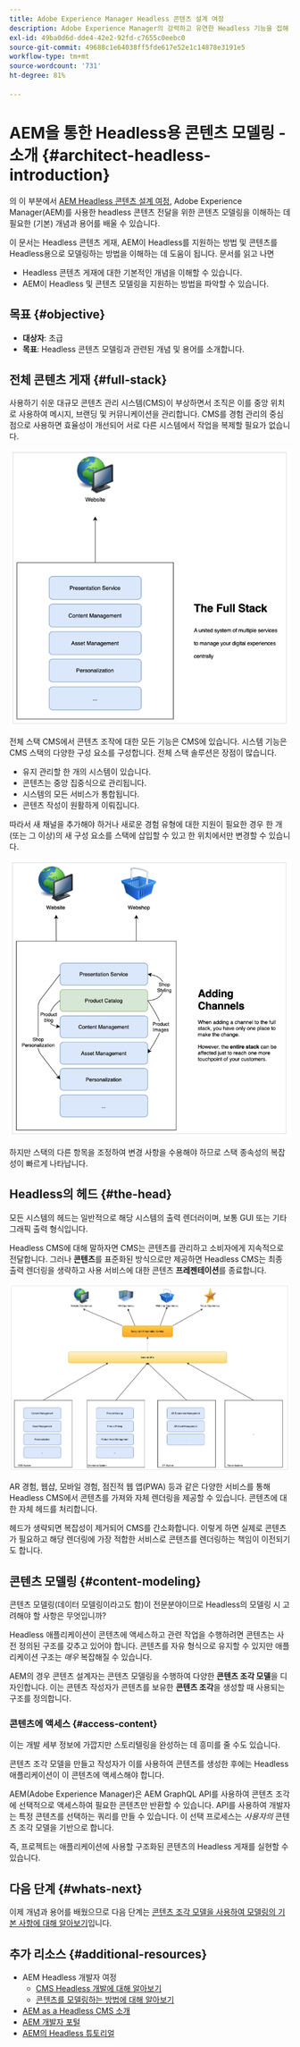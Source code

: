 ```yaml
---
title: Adobe Experience Manager Headless 콘텐츠 설계 여정
description: Adobe Experience Manager의 강력하고 유연한 Headless 기능을 접해 보고 프로젝트 콘텐츠를 모델링하는 방법을 알아봅니다.
exl-id: 49ba0d6d-dde4-42e2-92fd-c7655c0eebc0
source-git-commit: 49688c1e64038ff5fde617e52e1c14878e3191e5
workflow-type: tm+mt
source-wordcount: '731'
ht-degree: 81%

---
```


# AEM을 통한 Headless용 콘텐츠 모델링 - 소개 {#architect-headless-introduction}

의 이 부분에서 [AEM Headless 콘텐츠 설계 여정](overview.md), Adobe Experience Manager(AEM)를 사용한 headless 콘텐츠 전달을 위한 콘텐츠 모델링을 이해하는 데 필요한 (기본) 개념과 용어를 배울 수 있습니다.

이 문서는 Headless 콘텐츠 게재, AEM이 Headless를 지원하는 방법 및 콘텐츠를 Headless용으로 모델링하는 방법을 이해하는 데 도움이 됩니다. 문서를 읽고 나면

* Headless 콘텐츠 게재에 대한 기본적인 개념을 이해할 수 있습니다.
* AEM이 Headless 및 콘텐츠 모델링을 지원하는 방법을 파악할 수 있습니다.

## 목표 {#objective}

* **대상자**: 초급
* **목표**: Headless 콘텐츠 모델링과 관련된 개념 및 용어를 소개합니다.

## 전체 콘텐츠 게재 {#full-stack}

사용하기 쉬운 대규모 콘텐츠 관리 시스템(CMS)이 부상하면서 조직은 이를 중앙 위치로 사용하여 메시지, 브랜딩 및 커뮤니케이션을 관리합니다. CMS를 경험 관리의 중심점으로 사용하면 효율성이 개선되어 서로 다른 시스템에서 작업을 복제할 필요가 없습니다.

![클래식 전체 스택 CMS](/help/journey-headless/developer/assets/full-stack.png)

전체 스택 CMS에서 콘텐츠 조작에 대한 모든 기능은 CMS에 있습니다. 시스템 기능은 CMS 스택의 다양한 구성 요소를 구성합니다. 전체 스택 솔루션은 장점이 많습니다.

* 유지 관리할 한 개의 시스템이 있습니다.
* 콘텐츠는 중앙 집중식으로 관리됩니다.
* 시스템의 모든 서비스가 통합됩니다.
* 콘텐츠 작성이 원활하게 이뤄집니다.

따라서 새 채널을 추가해야 하거나 새로운 경험 유형에 대한 지원이 필요한 경우 한 개(또는 그 이상)의 새 구성 요소를 스택에 삽입할 수 있고 한 위치에서만 변경할 수 있습니다.

![스택에 새 채널 추가](/help/journey-headless/developer/assets/adding-channel.png)

하지만 스택의 다른 항목을 조정하여 변경 사항을 수용해야 하므로 스택 종속성의 복잡성이 빠르게 나타납니다.

## Headless의 헤드 {#the-head}

모든 시스템의 헤드는 일반적으로 해당 시스템의 출력 렌더러이며, 보통 GUI 또는 기타 그래픽 출력 형식입니다.

Headless CMS에 대해 말하자면 CMS는 콘텐츠를 관리하고 소비자에게 지속적으로 전달합니다. 그러나 **콘텐츠**&#x200B;를 표준화된 방식으로만 제공하면 Headless CMS는 최종 출력 렌더링을 생략하고 사용 서비스에 대한 콘텐츠 **프레젠테이션**&#x200B;를 종료합니다.

![Headless CMS](/help/journey-headless/developer/assets/headless-cms.png)

AR 경험, 웹샵, 모바일 경험, 점진적 웹 앱(PWA) 등과 같은 다양한 서비스를 통해 Headless CMS에서 콘텐츠를 가져와 자체 렌더링을 제공할 수 있습니다. 콘텐츠에 대한 자체 헤드를 처리합니다.

헤드가 생략되면 복잡성이 제거되어 CMS를 간소화합니다. 이렇게 하면 실제로 콘텐츠가 필요하고 해당 렌더링에 가장 적합한 서비스로 콘텐츠를 렌더링하는 책임이 이전되기도 합니다.

## 콘텐츠 모델링 {#content-modeling}

콘텐츠 모델링(데이터 모델링이라고도 함)이 전문분야이므로 Headless의 모델링 시 고려해야 할 사항은 무엇입니까?

Headless 애플리케이션이 콘텐츠에 액세스하고 관련 작업을 수행하려면 콘텐츠는 사전 정의된 구조를 갖추고 있어야 합니다. 콘텐츠를 자유 형식으로 유지할 수 있지만 애플리케이션 구조는 *매우* 복잡해질 수 있습니다.

AEM의 경우 콘텐츠 설계자는 콘텐츠 모델링을 수행하여 다양한 **콘텐츠 조각 모델**&#x200B;을 디자인합니다. 이는 콘텐츠 작성자가 콘텐츠를 보유한 **콘텐츠 조각**&#x200B;을 생성할 때 사용되는 구조를 정의합니다.

### 콘텐츠에 액세스 {#access-content}

이는 개발 세부 정보에 가깝지만 스토리텔링을 완성하는 데 흥미를 줄 수도 있습니다.

콘텐츠 조각 모델을 만들고 작성자가 이를 사용하여 콘텐츠를 생성한 후에는 Headless 애플리케이션이 이 콘텐츠에 액세스해야 합니다.

AEM(Adobe Experience Manager)은 AEM GraphQL API를 사용하여 콘텐츠 조각에 선택적으로 액세스하여 필요한 콘텐츠만 반환할 수 있습니다. API를 사용하여 개발자는 특정 콘텐츠를 선택하는 쿼리를 만들 수 있습니다. 이 선택 프로세스는 *사용자의* 콘텐츠 조각 모델을 기반으로 합니다.

즉, 프로젝트는 애플리케이션에 사용할 구조화된 콘텐츠의 Headless 게재를 실현할 수 있습니다.

## 다음 단계 {#whats-next}

이제 개념과 용어를 배웠으므로 다음 단계는 [콘텐츠 조각 모델을 사용하여 모델링의 기본 사항에 대해 알아보기](basics.md)입니다.

## 추가 리소스 {#additional-resources}

* AEM Headless 개발자 여정
   * [CMS Headless 개발에 대해 알아보기](/help/journey-headless/developer/learn-about.md)
   * [콘텐츠를 모델링하는 방법에 대해 알아보기](/help/journey-headless/developer/model-your-content.md)
* [AEM as a Headless CMS 소개](/help/sites-developing/headless/introduction.md)
* [AEM 개발자 포털](https://experienceleague.adobe.com/landing/experience-manager/headless/developer.html)
* [AEM의 Headless 튜토리얼](https://experienceleague.adobe.com/docs/experience-manager-learn/getting-started-with-aem-headless/overview.html)
